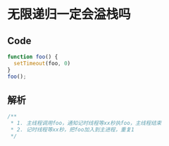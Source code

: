 # 无限递归一定会溢栈吗

## Code

```ts
function foo() {
  setTimeout(foo, 0)
}
foo();
```

## 解析

```ts
/**
 * 1. 主线程调用foo，通知记时线程等xx秒执foo，主线程结束
 * 2. 记时线程等xx秒，把foo加入到主进程，重复1
 */
```